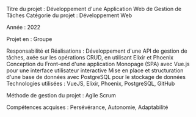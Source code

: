 Titre du projet : Développement d'une Application Web de Gestion de Tâches
Catégorie du projet : Développement Web

Année : 2022

Projet en : Groupe

Responsabilité et Réalisations :
Développement d'une API de gestion de tâches, axée sur les opérations CRUD, en utilisant Elixir et Phoenix
Conception du Front-end d'une application Monopage (SPA) avec Vue.js pour une interface utilisateur interactive
Mise en place et structuration d'une base de données avec PostgreSQL pour le stockage de données
Technologies utilisées : VueJS, Elixir, Phoenix, PostgreSQL, GitHub

Méthode de gestion du projet : Agile Scrum

Compétences acquises : Persévérance, Autonomie, Adaptabilité
